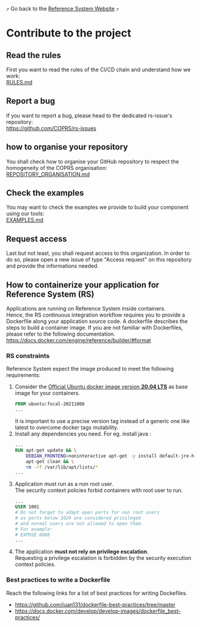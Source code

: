 :arrow_heading_up: Go back to the [Reference System Website](https://referencesystem.copernicus.eu/) :arrow_heading_up:

# Contribute to the project

## Read the rules
First you want to read the rules of the CI/CD chain and understand how we work:  
[RULES.md](RULES.md)

## Report a bug
If you want to report a bug, please head to the dedicated rs-issue's repository:  
https://github.com/COPRS/rs-issues

## how to organise your repository
You shall check how to organise your GitHub repository to respect the homogeneity of the COPRS organisation:  
[REPOSITORY_ORGANISATION.md](REPOSITORY_ORGANISATION.md)

## Check the examples
You may want to check the examples we provide to build your component using our tools:  
[EXAMPLES.md](EXAMPLES.md)

## Request access
Last but not least, you shall request access to this organization.
In order to do so, please open a new issue of type "Access request" on this repository and provide the informations needed.

## How to containerize your application for Reference System (RS)
Applications are running on Reference System inside containers.  
Hence, the RS continuous integration workflow requires you to provide a Dockerfile along your application source code.
A dockerfile describes the steps to build a container image.
If you are not familiar with Dockerfiles, please refer to the following documentation.  
https://docs.docker.com/engine/reference/builder/#format
### RS constraints
Reference System expect the image produced to meet the following requirements:
1. Consider the [Official Ubuntu docker image version **20.04 LTS**](https://hub.docker.com/_/ubuntu) as base image for your containers.  
    ```Dockerfile
    FROM ubuntu:focal-20211006
    ...
    ```
    It is important to use a precise version tag instead of a generic one like latest to overcome docker tags mutability.
2. Install any dependencies you need.
    For eg. install java :
    ```Dockerfile
    ...
    RUN apt-get update && \
        DEBIAN_FRONTEND=noninteractive apt-get -y install default-jre-headless && \
        apt-get clean && \
        rm -rf /var/lib/apt/lists/*
    ...
    ```
3. Application must run as a non root user.  
    The security context policies forbid containers with root user to run.
    ```Dockerfile
    ...
    USER 1001
    # Do not forget to adapt open ports for non root users
    # as ports below 1024 are considered privileged
    # and normal users are not allowed to open them.
    # For example:
    # EXPOSE 8080
    ...
    ```
4. The application **must not rely on privilege escalation**.  
    Requesting a privilege escalation is forbidden by the security execution context policies.
### Best practices to write a Dockerfile
Reach the following links for a list of best practices for writing Dockefiles.
- https://github.com/juan131/dockerfile-best-practices/tree/master
- https://docs.docker.com/develop/develop-images/dockerfile_best-practices/
